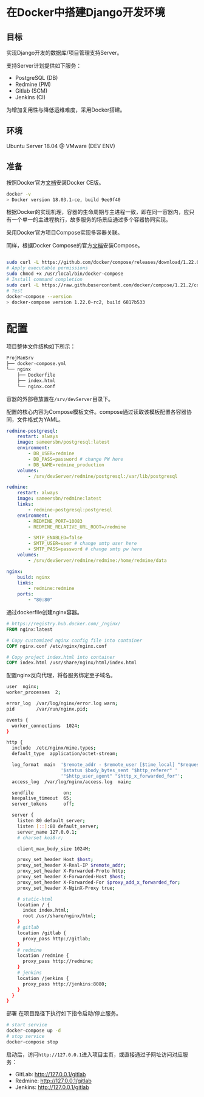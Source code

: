 # 在Docker中搭建Django开发环境
## 目标
实现Django开发的数据库/项目管理支持Server。

支持Server计划提供如下服务：
- PostgreSQL (DB)
- Redmine (PM)
- Gitlab (SCM)
- Jenkins (CI)

为增加复用性与降低运维难度，采用Docker搭建。
## 环境
Ubuntu Server 18.04 @ VMware (DEV ENV)
## 准备
按照Docker官方[文档](https://docs.docker.com/install/linux/docker-ce/ubuntu/)安装Docker CE版。
```bash
docker -v
> Docker version 18.03.1-ce, build 9ee9f40
```
根据Docker的实现机理，容器的生命周期与主进程一致，即在同一容器内，应只有一个单一的主进程执行，故多服务的场景应通过多个容器协同实现。

采用Docker官方项目Compose实现多容器关联。

同样，根据Docker Compose的官方[文档](https://docs.docker.com/compose/install/)安装Compose。
```bash

sudo curl -L https://github.com/docker/compose/releases/download/1.22.0-rc2/docker-compose-`uname -s`-`uname -m` -o /usr/local/bin/docker-compose
# Apply executable permissions
sudo chmod +x /usr/local/bin/docker-compose
# Install command completion
sudo curl -L https://raw.githubusercontent.com/docker/compose/1.21.2/contrib/completion/bash/docker-compose -o /etc/bash_completion.d/docker-compose
# Test 
docker-compose --version
> docker-compose version 1.22.0-rc2, build 6817b533
```
# 配置
项目整体文件结构如下所示：
```bash
ProjManSrv
├── docker-compose.yml
└── nginx
    ├── Dockerfile
    ├── index.html
    └── nginx.conf
```

容器的外部卷放置在`/srv/devServer`目录下。

配置的核心内容为Compose模板文件。compose通过读取该模板配置各容器协同，文件格式为YAML。

```yaml
redmine-postgresql:
    restart: always
    image: sameersbn/postgresql:latest
    environment: 
        - DB_USER=redmine
        - DB_PASS=password # change PW here
        - DB_NAME=redmine_production
    volumes:
        - /srv/devServer/redmine/postgresql:/var/lib/postgresql

redmine:
    restart: always
    image: sameersbn/redmine:latest
    links:
        - redmine-postgresql:postgresql
    environment:
        - REDMINE_PORT=10083
        - REDMINE_RELATIVE_URL_ROOT=/redmine

        - SMTP_ENABLED=false
        - SMTP_USER=user # change smtp user here
        - SMTP_PASS=password # change smtp pw here
    volumes:
        - /srv/devServer/redmine/redmine:/home/redmine/data

nginx:
    build: nginx
    links: 
        - redmine:redmine
    ports:
        - "80:80"
```

通过dockerfile创建nginx容器。
```dockerfile
# https://registry.hub.docker.com/_/nginx/
FROM nginx:latest

# Copy customized nginx config file into container
COPY nginx.conf /etc/nginx/nginx.conf

# Copy project index.html into container
COPY index.html /usr/share/nginx/html/index.html
```
配置nginx反向代理，将各服务绑定至子域名。
```bash
user  nginx;
worker_processes  2;

error_log  /var/log/nginx/error.log warn;
pid        /var/run/nginx.pid;

events {
  worker_connections  1024;
}

http {
  include  /etc/nginx/mime.types;
  default_type  application/octet-stream;

  log_format  main  '$remote_addr - $remote_user [$time_local] "$request" '
                    '$status $body_bytes_sent "$http_referer" '
                    '"$http_user_agent" "$http_x_forwarded_for"';
  access_log  /var/log/nginx/access.log  main;

  sendfile           on;
  keepalive_timeout  65;
  server_tokens      off;

  server {
    listen 80 default_server;
    listen [::]:80 default_server;
    server_name 127.0.0.1;
    # charset koi8-r;

    client_max_body_size 1024M;

    proxy_set_header Host $host;
    proxy_set_header X-Real-IP $remote_addr;
    proxy_set_header X-Forwarded-Proto http;
    proxy_set_header X-Forwarded-Host $host;
    proxy_set_header X-Forwarded-For $proxy_add_x_forwarded_for;
    proxy_set_header X-NginX-Proxy true;

    # static-html
    location / {
      index index.html;
      root /usr/share/nginx/html;
    }
    # gitlab
    location /gitlab {
      proxy_pass http://gitlab;
    }
    # redmine
    location /redmine {
      proxy_pass http://redmine;
    }
    # jenkins
    location /jenkins {
      proxy_pass http://jenkins:8080;
    }
  }
}
```
部署
在项目路径下执行如下指令启动/停止服务。
```bash
# start service
docker-compose up -d
# stop service
docker-compose stop

```
启动后，访问`http://127.0.0.1`进入项目主页，或直接通过子网址访问对应服务：
- GitLab: http://127.0.0.1/gitlab
- Redmine: http://127.0.0.1/gitlab
- Jenkins: http://127.0.0.1/gitlab